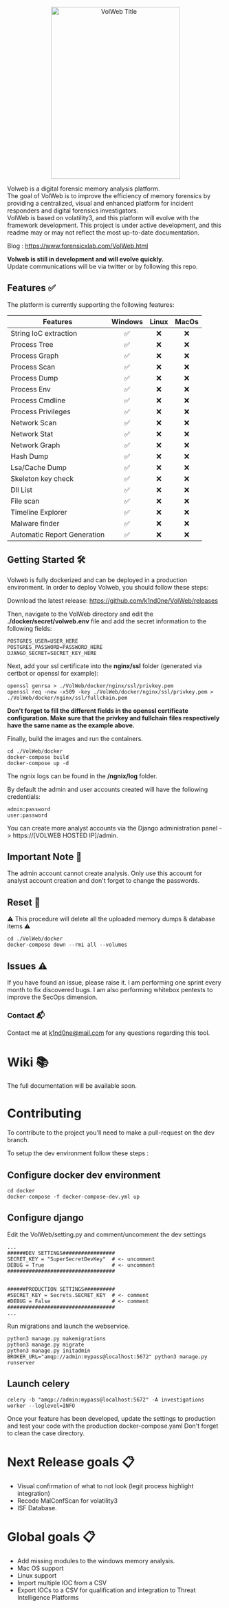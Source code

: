 <p align="center">
<img src="https://github.com/k1nd0ne/VolWeb/blob/main/.images_readme/volweblogo.png"  width="300" height="400" alt="VolWeb Title"/>
</p>

Volweb is a digital forensic memory analysis platform.  
The goal of VolWeb is to improve the efficiency of memory forensics by providing a centralized, visual and enhanced platform for incident responders and digital forensics investigators.  
VolWeb is based on volatility3, and this platform will evolve with the framework development.
This project is under active development, and this readme may or may not reflect the most up-to-date documentation.

Blog : https://www.forensicxlab.com/VolWeb.html

**Volweb is still in development and will evolve quickly.**  
Update communications will be via twitter or by following this repo.

## Features ✅
The platform is currently supporting the following features:

| Features      | Windows          | Linux   |    MacOs  	|
| ------------- |:-------------:| :---------:|:----------------:|
|  String IoC extraction | 	✅	| ❌   	 | ❌ |
| Process Tree | 	✅		|   ❌  	 |	 ❌ 	|
| Process Graph  | ✅	| ❌  |	❌	|
| Process Scan | ✅	| ❌ |❌	|
| Process Dump  | ✅	|❌ |	❌|
| Process Env |✅ |❌ | ❌|
| Process Cmdline | ✅| ❌|❌ |
| Process Privileges |✅ | ❌| ❌|
| Network Scan |✅ |❌ |❌ |
| Network Stat |✅ |❌ |❌ |
| Network Graph |✅ |❌ |❌ |
| Hash Dump |✅ |❌ |❌ |
| Lsa/Cache Dump |✅ |❌ |❌ |
| Skeleton key check |✅ |❌ |❌ |
| Dll List |✅ | ❌|❌ |
| File scan |✅ | ❌|❌ |
| Timeline Explorer |✅ |❌ |❌ |
| Malware finder |✅ | ❌| ❌|
| Automatic Report Generation |✅ | ❌|❌|


## Getting Started 🛠️
Volweb is fully dockerized and can be deployed in a production environment.
In order to deploy Volweb, you should follow these steps:

Download the latest release: https://github.com/k1nd0ne/VolWeb/releases

Then, navigate to the VolWeb directory and edit the **./docker/secret/volweb.env** file and add the secret information to the following fields:

```
POSTGRES_USER=USER_HERE
POSTGRES_PASSWORD=PASSWORD_HERE
DJANGO_SECRET=SECRET_KEY_HERE
```

Next, add your ssl certificate into the **nginx/ssl** folder (generated via certbot or openssl for example):
```
openssl genrsa > ./VolWeb/docker/nginx/ssl/privkey.pem
openssl req -new -x509 -key ./VolWeb/docker/nginx/ssl/privkey.pem > ./VolWeb/docker/nginx/ssl/fullchain.pem
```
**Don't forget to fill the different fields in the openssl certificate configuration.
Make sure that the privkey and fullchain files respectively have the same name as the example above.**

Finally, build the images and run the containers.
```
cd ./VolWeb/docker
docker-compose build
docker-compose up -d
```

The ngnix logs can be found in the **/ngnix/log** folder.

By default the admin and user accounts created will have the following credentials:

```
admin:password
user:password
```
You can create more analyst accounts via the Django administration panel -> https://[VOLWEB HOSTED IP]/admin.

## Important Note 📄

The admin account cannot create analysis. Only use this account for analyst account creation and don't forget to change the passwords.

## Reset 🔄

⚠️ This procedure will delete all the uploaded memory dumps & database items ⚠️

```
cd ./VolWeb/docker
docker-compose down --rmi all --volumes
```

## Issues ⚠️
If you have found an issue, please raise it.
I am performing one sprint every month to fix discovered bugs.
I am also performing whitebox pentests to improve the SecOps dimension.

### Contact 📬
Contact me at k1nd0ne@mail.com for any questions regarding this tool.

# Wiki 📚
The full documentation will be available soon.

# Contributing

To contribute to the project you'll need to make a pull-request on the dev branch.

To setup the dev environment follow these steps :

## Configure docker dev environment
```
cd docker
docker-compose -f docker-compose-dev.yml up
```

## Configure django
Edit the VolWeb/setting.py and comment/uncomment the dev settings
```
...
######DEV SETTINGS#################
SECRET_KEY = "SuperSecretDevKey"  # <- uncomment
DEBUG = True                      # <- uncomment
###################################


######PRODUCTION SETTINGS##########
#SECRET_KEY = Secrets.SECRET_KEY  # <- comment
#DEBUG = False                    # <- comment
###################################
...
```
Run migrations and launch the webservice.
```
python3 manage.py makemigrations
python3 manage.py migrate
python3 manage.py initadmin
BROKER_URL="amqp://admin:mypass@localhost:5672" python3 manage.py runserver
```

## Launch celery
```
celery -b "amqp://admin:mypass@localhost:5672" -A investigations worker --loglevel=INFO
```

Once your feature has been developed, update the settings to production and test your code with the production docker-compose.yaml
Don't forget to clean the case directory.


# Next Release goals 📋
- Visual confirmation of what to not look (legit process highlight integration)
- Recode MalConfScan for volatility3
- ISF Database.

# Global goals 📋
- Add missing modules to the windows memory analysis.
- Mac OS support
- Linux support
- Import multiple IOC from a CSV
- Export IOCs to a CSV for qualification and integration to Threat Intelligence Platforms

